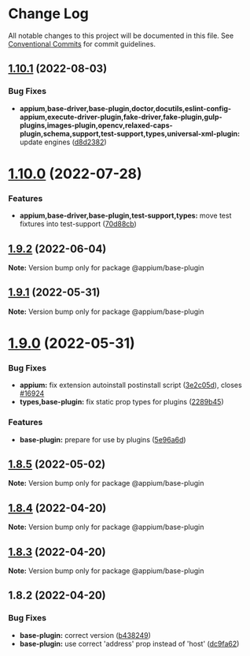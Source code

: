 # Change Log

All notable changes to this project will be documented in this file.
See [Conventional Commits](https://conventionalcommits.org) for commit guidelines.

## [1.10.1](https://github.com/appium/appium/compare/@appium/base-plugin@1.10.0...@appium/base-plugin@1.10.1) (2022-08-03)


### Bug Fixes

* **appium,base-driver,base-plugin,doctor,docutils,eslint-config-appium,execute-driver-plugin,fake-driver,fake-plugin,gulp-plugins,images-plugin,opencv,relaxed-caps-plugin,schema,support,test-support,types,universal-xml-plugin:** update engines ([d8d2382](https://github.com/appium/appium/commit/d8d2382327ba7b7db8a4d1cad987c0e60184c92d))





# [1.10.0](https://github.com/appium/appium/compare/@appium/base-plugin@1.9.2...@appium/base-plugin@1.10.0) (2022-07-28)


### Features

* **appium,base-driver,base-plugin,test-support,types:** move test fixtures into test-support ([70d88cb](https://github.com/appium/appium/commit/70d88cb86f28354efe313cc6be6a0afef20b38b3))





## [1.9.2](https://github.com/appium/appium/compare/@appium/base-plugin@1.9.1...@appium/base-plugin@1.9.2) (2022-06-04)

**Note:** Version bump only for package @appium/base-plugin





## [1.9.1](https://github.com/appium/appium/compare/@appium/base-plugin@1.9.0...@appium/base-plugin@1.9.1) (2022-05-31)

**Note:** Version bump only for package @appium/base-plugin





# [1.9.0](https://github.com/appium/appium/compare/@appium/base-plugin@1.8.5...@appium/base-plugin@1.9.0) (2022-05-31)


### Bug Fixes

* **appium:** fix extension autoinstall postinstall script ([3e2c05d](https://github.com/appium/appium/commit/3e2c05d8a290072484afde34fe5fd968618f6359)), closes [#16924](https://github.com/appium/appium/issues/16924)
* **types,base-plugin:** fix static prop types for plugins ([2289b45](https://github.com/appium/appium/commit/2289b4527208c595b2758b9b14d86a2ab91ac15f))


### Features

* **base-plugin:** prepare for use by plugins ([5e96a6d](https://github.com/appium/appium/commit/5e96a6d2a7a79e96de03802b05406325765f15ab))





## [1.8.5](https://github.com/appium/appium/compare/@appium/base-plugin@1.8.4...@appium/base-plugin@1.8.5) (2022-05-02)

**Note:** Version bump only for package @appium/base-plugin





## [1.8.4](https://github.com/appium/appium/compare/@appium/base-plugin@1.8.3...@appium/base-plugin@1.8.4) (2022-04-20)

**Note:** Version bump only for package @appium/base-plugin





## [1.8.3](https://github.com/appium/appium/compare/@appium/base-plugin@1.8.2...@appium/base-plugin@1.8.3) (2022-04-20)

**Note:** Version bump only for package @appium/base-plugin





## 1.8.2 (2022-04-20)


### Bug Fixes

* **base-plugin:** correct version ([b438249](https://github.com/appium/appium/commit/b438249583ef7950dc5f23e51049c677de24b716))
* **base-plugin:** use correct 'address' prop instead of 'host' ([dc9fa62](https://github.com/appium/appium/commit/dc9fa6236db7dbaaeccdbe9e8dcb83bde179ed72))
